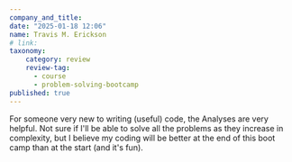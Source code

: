 ```yaml
---
company_and_title: 
date: "2025-01-18 12:06"
name: Travis M. Erickson
# link:
taxonomy:
    category: review
    review-tag:
      - course
      - problem-solving-bootcamp
published: true
---
```


For someone very new to writing (useful) code, the Analyses are very helpful. Not sure if I'll be able to solve all the problems as they increase in complexity, but I believe my coding will be better at the end of this boot camp than at the start (and it's fun).
